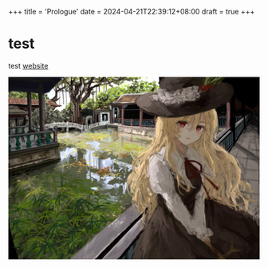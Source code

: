 +++
title = 'Prologue'
date = 2024-04-21T22:39:12+08:00
draft = true
+++
# test
test
[website](https://delisanca.top)

![image](/static/test.jpg)